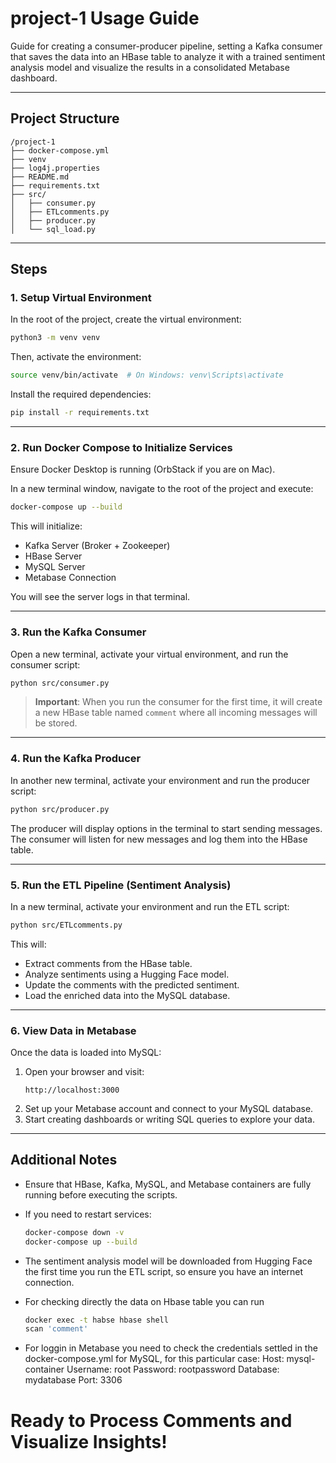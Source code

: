 
# project-1 Usage Guide

Guide for creating a consumer-producer pipeline, setting a Kafka consumer that saves the data into an HBase table to analyze it with a trained sentiment analysis model and visualize the results in a consolidated Metabase dashboard.

---

## Project Structure

```
/project-1
├── docker-compose.yml
├── venv
├── log4j.properties
├── README.md
├── requirements.txt
├── src/
│   ├── consumer.py
│   ├── ETLcomments.py
│   ├── producer.py
│   └── sql_load.py
```
---

## Steps

### 1. Setup Virtual Environment

In the root of the project, create the virtual environment:
```bash
python3 -m venv venv
```

Then, activate the environment:
```bash
source venv/bin/activate  # On Windows: venv\Scripts\activate
```

Install the required dependencies:
```bash
pip install -r requirements.txt
```

---

### 2. Run Docker Compose to Initialize Services

Ensure Docker Desktop is running (OrbStack if you are on Mac).

In a new terminal window, navigate to the root of the project and execute:
```bash
docker-compose up --build
```

This will initialize:
- Kafka Server (Broker + Zookeeper)
- HBase Server
- MySQL Server
- Metabase Connection

You will see the server logs in that terminal.

---

### 3. Run the Kafka Consumer

Open a new terminal, activate your virtual environment, and run the consumer script:
```bash
python src/consumer.py
```

> **Important**: When you run the consumer for the first time, it will create a new HBase table named `comment` where all incoming messages will be stored.

---

### 4. Run the Kafka Producer

In another new terminal, activate your environment and run the producer script:
```bash
python src/producer.py
```

The producer will display options in the terminal to start sending messages.  
The consumer will listen for new messages and log them into the HBase table.

---

### 5. Run the ETL Pipeline (Sentiment Analysis)

In a new terminal, activate your environment and run the ETL script:
```bash
python src/ETLcomments.py
```

This will:
- Extract comments from the HBase table.
- Analyze sentiments using a Hugging Face model.
- Update the comments with the predicted sentiment.
- Load the enriched data into the MySQL database.

---

### 6. View Data in Metabase

Once the data is loaded into MySQL:

1. Open your browser and visit:
   ```
   http://localhost:3000
   ```
2. Set up your Metabase account and connect to your MySQL database.
3. Start creating dashboards or writing SQL queries to explore your data.

---

## Additional Notes

- Ensure that HBase, Kafka, MySQL, and Metabase containers are fully running before executing the scripts.
- If you need to restart services:
  ```bash
  docker-compose down -v
  docker-compose up --build
  ```
- The sentiment analysis model will be downloaded from Hugging Face the first time you run the ETL script, so ensure you have an internet connection.

- For checking directly the data on Hbase table you can run
  ```bash
  docker exec -t habse hbase shell
  scan 'comment'
  ```
- For loggin in Metabase you need to check the credentials settled in the docker-compose.yml for MySQL, for this particular case:
  Host: mysql-container
  Username: root
  Password: rootpassword
  Database: mydatabase
  Port: 3306

# Ready to Process Comments and Visualize Insights!
